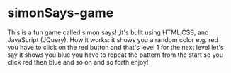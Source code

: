 # simonSays-game
This is a fun game called simon says! ,it's bulit using HTML,CSS, and JavaScript (JQuery). 
How it works: it shows you a random color e.g. red you have to click on the red button and that's level 1 for the next level let's say it shows you blue you have to repeat the pattern from the start so you click red then blue and so on and so forth enjoy! 
